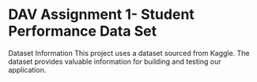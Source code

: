# DAV Assignment 1- Student Performance Data Set

Dataset Information
This project uses a dataset sourced from Kaggle.
The dataset provides valuable information for building and testing our application.
